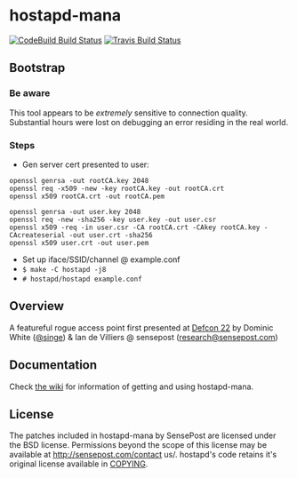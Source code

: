 hostapd-mana
============

[![CodeBuild Build Status](https://codebuild.us-east-1.amazonaws.com/badges?uuid=eyJlbmNyeXB0ZWREYXRhIjoiVTZhaGZ1elVRUkozQkpHMDJFQm83VkNtTVBOK3FaTzZtYjJGM3dUM20razNrVjMxS1hlZEFCQjNxRmIycHdRNWZsQTJVeFJnUVJyc25JRU85NStNcUY0PSIsIml2UGFyYW1ldGVyU3BlYyI6Ik15cGlYdUtZQys2SkFzYVkiLCJtYXRlcmlhbFNldFNlcmlhbCI6MX0%3D&branch=hostapd-2.6)](https://s3.amazonaws.com/sensepost-hostapd-mana/binaries/hostapd-mana-ELF-x86-64.zip)
[![Travis Build Status](https://travis-ci.org/sensepost/hostapd-mana.svg?branch=hostapd-2.6)](https://travis-ci.org/sensepost/hostapd-mana)

## Bootstrap

### Be aware
This tool appears to be *extremely* sensitive to connection quality. Substantial hours were lost on debugging an error residing in the real world.

### Steps
* Gen server cert presented to user:
```
openssl genrsa -out rootCA.key 2048
openssl req -x509 -new -key rootCA.key -out rootCA.crt
openssl x509 rootCA.crt -out rootCA.pem

openssl genrsa -out user.key 2048
openssl req -new -sha256 -key user.key -out user.csr
openssl x509 -req -in user.csr -CA rootCA.crt -CAkey rootCA.key -CAcreateserial -out user.crt -sha256
openssl x509 user.crt -out user.pem
```
* Set up iface/SSID/channel @ example.conf
* `$ make -C hostapd -j8`
* `# hostapd/hostapd example.conf`

## Overview

A featureful rogue access point first presented at [Defcon 22](https://www.youtube.com/watch?v=i2-jReLBSVk) by Dominic White ([@singe](https://twitter.com/singe)) & Ian de Villiers @ sensepost (research@sensepost.com)

## Documentation

Check [the wiki](https://github.com/sensepost/hostapd-mana/wiki) for information of getting and using hostapd-mana.

## License

The patches included in hostapd-mana by SensePost are licensed under the BSD license. Permissions beyond the scope of this license may be available at http://sensepost.com/contact us/. hostapd's code retains it's original license available in [COPYING](https://github.com/sensepost/hostapd-mana/blob/master/COPYING).
